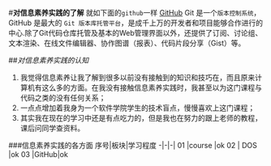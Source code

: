 #**对信息素养实践的了解**
就如下面的```github```一样
[GitHub](https://github.com/)
Git 是一个`版本控制系统`，GitHub 是最大的 `Git 版本库托管平台`，是成千上万的开发者和项目能够合作进行的中心.除了Git代码仓库托管及基本的Web管理界面以外，还提供了订阅、讨论组、文本渲染、在线文件编辑器、协作图谱（报表）、代码片段分享（Gist）等。

##*对信息素养实践的认知*
1. 我觉得信息素养让我了解到很多以前没有接触到的知识和技巧在，而且原来计算机有这么多的方面。在我没有接触信息素养实践时，我甚至以为这门课程与代码之类的没有任何关系；
2. 一点点增加着我身为一个软件学院学生的技术盲点，慢慢喜欢上这门课程；
3. 其实我在现在的学习中还是有点吃力的，但是我也在努力的跟上老师的教程，课后问同学查资料。

###信息素养实践的各方面
序号|板块|学习程度
-|-|-|
 01 |course |ok
 02 |  DOS   |ok
 03 |GitHub|ok